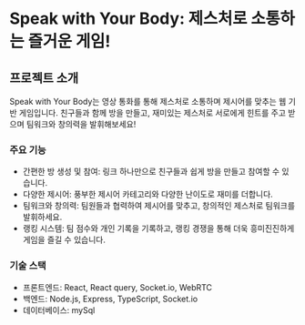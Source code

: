 # Speak with Your Body: 제스처로 소통하는 즐거운 게임!
## 프로젝트 소개
Speak with Your Body는 영상 통화를 통해 제스처로 소통하며 제시어를 맞추는 웹 기반 게임입니다. 친구들과 함께 방을 만들고, 재미있는 제스처로 서로에게 힌트를 주고 받으며 팀워크와 창의력을 발휘해보세요!

### 주요 기능

- 간편한 방 생성 및 참여: 링크 하나만으로 친구들과 쉽게 방을 만들고 참여할 수 있습니다.
- 다양한 제시어: 풍부한 제시어 카테고리와 다양한 난이도로 재미를 더합니다.
- 팀워크와 창의력: 팀원들과 협력하여 제시어를 맞추고, 창의적인 제스처로 팀워크를 발휘하세요.
- 랭킹 시스템: 팀 점수와 개인 기록을 기록하고, 랭킹 경쟁을 통해 더욱 흥미진진하게 게임을 즐길 수 있습니다.
  
### 기술 스택

- 프론트엔드: React, React query, Socket.io, WebRTC
- 백엔드: Node.js, Express, TypeScript, Socket.io
- 데이터베이스: mySql
